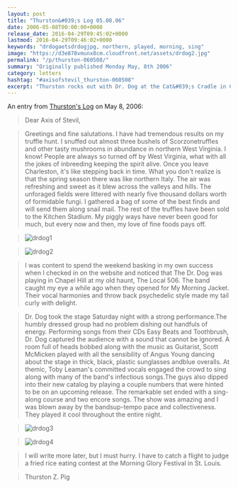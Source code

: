 ```yaml
---
layout: post
title: "Thurston&#039;s Log 05.08.06"
date: 2006-05-08T00:00:00+0000
release_date: 2016-04-29T09:45:02+0000
lastmod: 2016-04-29T09:46:02+0000
keywords: "drdogaetsdrdogjpg, northern, played, morning, sing"
image: "https://d3e878vmunx8cm.cloudfront.net/assets/drdog2.jpg"
permalink: "/p/thurston-060508/"
summary: "Originally published Monday May, 8th 2006"
category: letters
hashtag: "#axisofstevil_thurston-060508"
excerpt: "Thurston rocks out with Dr. Dog at the Cat&#039;s Cradle in Carrboro, NC."
---
```


An entry from [Thurston's Log](/p/thurston) on May 8, 2006:

> Dear Axis of Stevil,

> Greetings and fine salutations. I have had tremendous results on my truffle hunt. I snuffed out almost three bushels of Scorzonetruffles and other tasty mushrooms in abundance in northern West Virginia. I know! People are always so turned off by West Virginia, what with all the jokes of inbreeding keeping the spirit alive. Once you leave Charleston, it's like stepping back in time. What you don't realize is that the spring season there was like northern Italy. The air was refreshing and sweet as it blew across the valleys and hills. The unforaged fields were littered with nearly five thousand dollars worth of formidable fungi.  I gathered a bag of some of the best finds and will send them along snail mail. The rest of the truffles have been sold to the Kitchen Stadium.  My piggly ways have never been good for much, but every now and then, my love of fine foods pays off.

> ![drdog1](https://d3e878vmunx8cm.cloudfront.net/assets/drdog1.jpg)

> ![drdog2](https://d3e878vmunx8cm.cloudfront.net/assets/drdog2.jpg)

> I was content to spend the weekend basking in my own success when I checked in on the website and noticed that The Dr. Dog was playing in Chapel Hill at my old haunt, The Local 506. The band caught my eye a while ago when they opened for My Morning Jacket. Their vocal harmonies and throw back psychedelic style made my tail curly with delight.  

> Dr. Dog took the stage Saturday night with a strong performance.The humbly dressed group had no problem dishing out handfuls of energy. Performing songs from their CDs Easy Beats and Toothbrush, Dr. Dog captured the audience with a sound that cannot be ignored. A room full of heads bobbed along with the music as Guitarist, Scott McMicken played with all the sensibility of Angus Young dancing about the stage in thick, black, plastic sunglasses andblue overalls. At themic, Toby Leaman's committed vocals engaged the crowd to sing along with many of the band's infectious songs.The guys also dipped into their new catalog by playing a couple numbers that were hinted to be on an upcoming release. The remarkable set ended with a sing-along course and two encore songs. The show was amazing and I was blown away by the bandsup-tempo pace and collectiveness. They played it cool throughout the entire night.

> ![drdog3](https://d3e878vmunx8cm.cloudfront.net/assets/drdog3.jpg)

> ![drdog4](https://d3e878vmunx8cm.cloudfront.net/assets/drdog4.jpg)
        
> I will write more later, but I must hurry. I have to catch a flight to judge a fried rice eating contest at the Morning Glory Festival in St. Louis.
 
> Thurston Z. Pig
